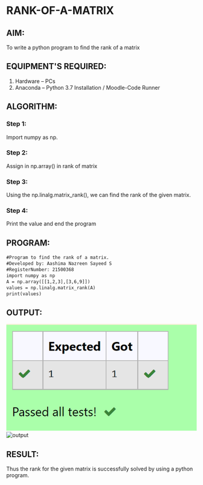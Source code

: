 # RANK-OF-A-MATRIX

## AIM:
To write a python program to find the rank of a matrix

## EQUIPMENT'S REQUIRED:
1. 	Hardware – PCs
2. 	Anaconda – Python 3.7 Installation / Moodle-Code Runner

## ALGORITHM:
### Step 1: 
Import numpy as np.
### Step 2: 
Assign in np.array() in rank of matrix
### Step 3: 
Using the np.linalg.matrix_rank(), we can find the rank of the given matrix.
### Step 4: 
Print the value and end the program

## PROGRAM:
```
#Program to find the rank of a matrix.
#Developed by: Aashima Nazreen Sayeed S
#RegisterNumber: 21500368
import numpy as np
A = np.array([[1,2,3],[3,6,9]])
values = np.linalg.matrix_rank(A)
print(values)

```

## OUTPUT:
![OUTPUT](./output.png)![output](https://user-images.githubusercontent.com/93427086/144361533-eaf87c63-36d4-403f-9b3b-74bac2ed207b.png)


## RESULT:
Thus the rank for the given matrix is successfully solved by  using a python program.


